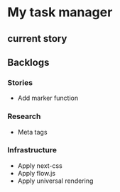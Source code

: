 # My task manager

## current story


## Backlogs
### Stories
* Add marker function

### Research
* Meta tags

### Infrastructure
* Apply next-css
* Apply flow.js
* Apply universal rendering
